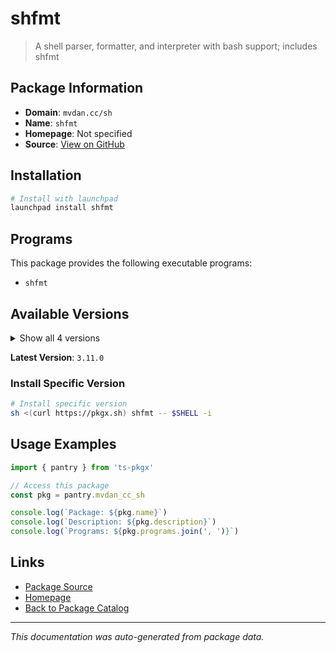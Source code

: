 # shfmt

> A shell parser, formatter, and interpreter with bash support; includes shfmt

## Package Information

- **Domain**: `mvdan.cc/sh`
- **Name**: `shfmt`
- **Homepage**: Not specified
- **Source**: [View on GitHub](https://github.com/pkgxdev/pantry/tree/main/projects/mvdan.cc/sh/package.yml)

## Installation

```bash
# Install with launchpad
launchpad install shfmt
```

## Programs

This package provides the following executable programs:

- `shfmt`

## Available Versions

<details>
<summary>Show all 4 versions</summary>

- `3.11.0`, `3.10.0`, `3.9.0`, `3.8.0`

</details>

**Latest Version**: `3.11.0`

### Install Specific Version

```bash
# Install specific version
sh <(curl https://pkgx.sh) shfmt -- $SHELL -i
```

## Usage Examples

```typescript
import { pantry } from 'ts-pkgx'

// Access this package
const pkg = pantry.mvdan_cc_sh

console.log(`Package: ${pkg.name}`)
console.log(`Description: ${pkg.description}`)
console.log(`Programs: ${pkg.programs.join(', ')}`)
```

## Links

- [Package Source](https://github.com/pkgxdev/pantry/tree/main/projects/mvdan.cc/sh/package.yml)
- [Homepage](#)
- [Back to Package Catalog](../package-catalog.md)

---

*This documentation was auto-generated from package data.*
